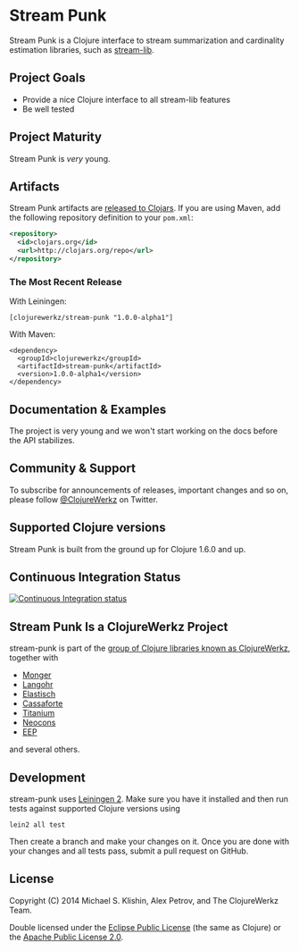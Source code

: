 # Stream Punk

Stream Punk is a Clojure interface to stream summarization and
cardinality estimation libraries, such as [stream-lib](https://github.com/addthis/stream-lib).


## Project Goals

 * Provide a nice Clojure interface to all stream-lib features
 * Be well tested


## Project Maturity

Stream Punk is *very* young.


## Artifacts

Stream Punk artifacts are [released to Clojars](https://clojars.org/clojurewerkz/stream-punk). If you are using Maven, add the following repository
definition to your `pom.xml`:

``` xml
<repository>
  <id>clojars.org</id>
  <url>http://clojars.org/repo</url>
</repository>
```

### The Most Recent Release

With Leiningen:

    [clojurewerkz/stream-punk "1.0.0-alpha1"]


With Maven:

    <dependency>
      <groupId>clojurewerkz</groupId>
      <artifactId>stream-punk</artifactId>
      <version>1.0.0-alpha1</version>
    </dependency>


## Documentation & Examples

The project is very young and we won't start working on the docs
before the API stabilizes.


## Community & Support

To subscribe for announcements of releases, important changes and so
on, please follow [@ClojureWerkz](https://twitter.com/clojurewerkz) on
Twitter.


## Supported Clojure versions

Stream Punk is built from the ground up for Clojure 1.6.0 and up.


## Continuous Integration Status

[![Continuous Integration status](https://secure.travis-ci.org/clojurewerkz/stream-punk.png)](http://travis-ci.org/clojurewerkz/stream-punk)


## Stream Punk Is a ClojureWerkz Project

stream-punk is part of the [group of Clojure libraries known as ClojureWerkz](http://clojurewerkz.org), together with

 * [Monger](http://clojuremongodb.info)
 * [Langohr](http://clojurerabbitmq.info)
 * [Elastisch](http://clojureelasticsearch.info)
 * [Cassaforte](http://clojurecassandra.info)
 * [Titanium](http://titanium.clojurewerkz.org)
 * [Neocons](http://clojureneo4j.info)
 * [EEP](https://github.com/clojurewerkz/eep)

and several others.


## Development

stream-punk uses [Leiningen
2](https://github.com/technomancy/leiningen/blob/master/doc/TUTORIAL.md). Make
sure you have it installed and then run tests against supported
Clojure versions using

    lein2 all test

Then create a branch and make your changes on it. Once you are done
with your changes and all tests pass, submit a pull request on GitHub.



## License

Copyright (C) 2014 Michael S. Klishin, Alex Petrov, and The ClojureWerkz Team.

Double licensed under the [Eclipse Public License](http://www.eclipse.org/legal/epl-v10.html) (the same as Clojure) or
the [Apache Public License 2.0](http://www.apache.org/licenses/LICENSE-2.0.html).

